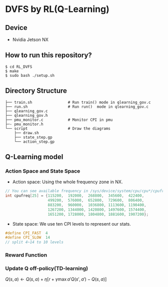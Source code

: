 # DVFS by RL(Q-Learning)

## Device
* Nvidia Jetson NX

## How to run this repository?
```shell
$ cd RL_DVFS
$ make
$ sudo bash ./setup.sh
```
## Directory Structure
    ├── train.sh                # Run train() mode in qlearning_gov.c
    ├── run.sh                  # Run run()  mode in qlearning_gov.c
    ├── qlearning_gov.c
    ├── qlearning_gov.h
    ├── pmu_monitor.c           # Monitor CPI in pmu
    ├─- pmu_monitor.h          
    └── script                  # Draw the diagrams
        ├── draw.sh
        ├── state_step.gp
        └── action_step.gp

## Q-Learning model

### Action Space and State Space
* Action space: Using the whole frequency zone in NX.
```c
// You can see available frequency in /sys/device/system/cpu/cpu*/cpufreq/scaling_avaliable_frequency
int cpufreq[25] = {115200,  192000,  268800,  345600,  422400,
                   499200,  576000,  652800,  729600,  806400,
                   883200,  960000,  1036800, 1113600, 1190400,
                   1267200, 1344000, 1420800, 1497600, 1574400,
                   1651200, 1728000, 1804800, 1881600, 1907200};
```
* State space: We use ten CPI levels to represent our stats.
```c
#define CPI_FAST  4
#define CPI_SLOW  14
// split 4~14 to 10 levels
```
### Reward Function

### Update Q off-policy(TD-learning)
$Q(s,a) \leftarrow Q(s,a)+ \eta[r+ \gamma \max{a'} Q(s',a')-Q(s,a)]$

